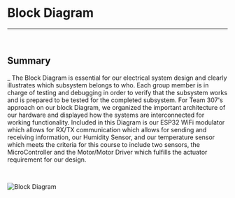 
# Block Diagram
---

<br/>

## Summary


_ The Block Diagram is essential for our electrical system design and clearly illustrates which subsystem belongs to who. Each group member is in charge of testing and debugging in order to verify that the subsystem works and is prepared to be tested for the completed subsystem. For Team 307's approach on our block Diagram, we organized the important architecture of our hardware and displayed how the systems are interconnected for working functionality. Included in this Diagram is our ESP32 WiFi modulator which allows for RX/TX communication which allows for sending and receiving information, our Humidity Sensor, and our temperature sensor which meets the criteria for this course to include two sensors, the MicroController and the Motor/Motor Driver which fulfills the actuator requirement for our design.

<br/>

![Block Diagram](https://user-images.githubusercontent.com/122499832/221600386-8ae7100f-470d-4bf5-ae39-4898ea31ec91.PNG)
